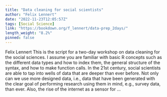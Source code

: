 ```yaml
---
title: "Data cleaning for social scientists"
author: "Felix Lennert"
date: "2022-11-23T12:05:57Z"
tags: [Social Science]
link: "https://bookdown.org/f_lennert/data-prep_2days/"
length_weight: "8.2%"
pinned: false
---
```


Felix Lennert This is the script for a two-day workshop on data cleaning for the social sciences. I assume you are familiar with basic R concepts such as the different data types and how to index them, the general structure of the syntax, and how to make function calls. In the 21st century, social scientists are able to tap into wells of data that are deeper than ever before. Not only can we use more designed data, i.e., data that have been generated with the clear goal of performing research using them in mind, e.g., survey data, than ever. Also, the rise of the internet as a sensor for ...
